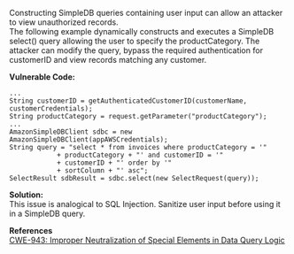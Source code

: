  Constructing SimpleDB queries containing user input can allow an attacker to view unauthorized records.  
The following example dynamically constructs and executes a SimpleDB select() query allowing the user to specify the productCategory. The attacker can modify the query, bypass the required authentication for customerID and view records matching any customer.

**Vulnerable Code:**

```
...
String customerID = getAuthenticatedCustomerID(customerName, customerCredentials);
String productCategory = request.getParameter("productCategory");
...
AmazonSimpleDBClient sdbc = new AmazonSimpleDBClient(appAWSCredentials);
String query = "select * from invoices where productCategory = '"
            + productCategory + "' and customerID = '"
            + customerID + "' order by '"
            + sortColumn + "' asc";
SelectResult sdbResult = sdbc.select(new SelectRequest(query));
```

**Solution:**  
This issue is analogical to SQL Injection. Sanitize user input before using it in a SimpleDB query.

  

**References**  
[CWE-943: Improper Neutralization of Special Elements in Data Query Logic](https://cwe.mitre.org/data/definitions/943.html)

 